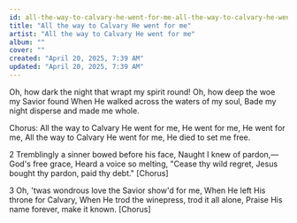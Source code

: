 ```yaml
---
id: all-the-way-to-calvary-he-went-for-me-all-the-way-to-calvary-he-went-for-me
title: "All the way to Calvary He went for me"
artist: "All the way to Calvary He went for me"
album: ""
cover: ""
created: "April 20, 2025, 7:39 AM"
updated: "April 20, 2025, 7:39 AM"
---
```


Oh, how dark the night that wrapt my spirit round!
Oh, how deep the woe my Savior found
When He walked across the waters of my soul,
Bade my night disperse and made me whole.

Chorus:
All the way to Calvary He went for me,
He went for me, He went for me,
All the way to Calvary He went for me,
He died to set me free.

2 Tremblingly a sinner bowed before his face,
Naught I knew of pardon,—God's free grace,
Heard a voice so melting, "Cease thy wild regret,
Jesus bought thy pardon, paid thy debt." [Chorus]

3 Oh, 'twas wondrous love the Savior show'd for me,
When He left His throne for Calvary,
When He trod the winepress, trod it all alone,
Praise His name forever, make it known. [Chorus]
